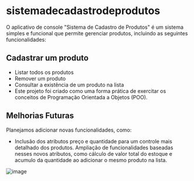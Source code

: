 # sistemadecadastrodeprodutos
O aplicativo de console "Sistema de Cadastro de Produtos" é um sistema simples e funcional que permite gerenciar produtos, incluindo as seguintes funcionalidades:

## Cadastrar um produto
- Listar todos os produtos
- Remover um produto
- Consultar a existência de um produto na lista
- Este projeto foi criado como uma forma prática de exercitar os conceitos de Programação Orientada a Objetos (POO).

## Melhorias Futuras
Planejamos adicionar novas funcionalidades, como:

- Inclusão dos atributos preço e quantidade para um controle mais detalhado dos produtos.
Ampliação de funcionalidades baseadas nesses novos atributos, como cálculo de valor total do estoque e acumulo da quantidade ao adicionar o mesmo produto na lista.

![image](https://github.com/user-attachments/assets/6140ed8e-b471-4b1c-a42c-b8e4e1e0e16e)
